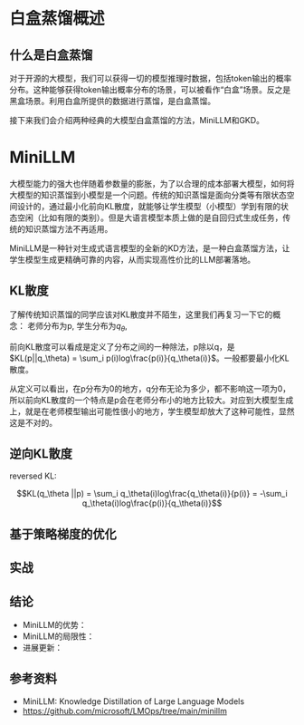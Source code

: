 # 白盒蒸馏概述

## 什么是白盒蒸馏
对于开源的大模型，我们可以获得一切的模型推理时数据，包括token输出的概率分布。这种能够获得token输出概率分布的场景，可以被看作“白盒”场景。反之是黑盒场景。利用白盒所提供的数据进行蒸馏，是白盒蒸馏。

<!-- ## 何时使用白盒蒸馏
传统的蒸馏针对的场景是分类任务，或者是让一个小模型模仿黑盒LLM（如GPT4）的API。那么如何将白盒LLM的知识传授给小模型呢？这其实是有专门的方法的，也就是这一章要讲的白盒蒸馏。

如何模型在输出下一个token之前，会先输出一个token的概率分布，然后从中采样一个token作为输出token。如果能够获取token的概率分布，那么就可以做白盒蒸馏，否则只能黑盒蒸馏。 -->

接下来我们会介绍两种经典的大模型白盒蒸馏的方法，MiniLLM和GKD。


# MiniLLM

大模型能力的强大也伴随着参数量的膨胀，为了以合理的成本部署大模型，如何将大模型的知识蒸馏到小模型是一个问题。传统的知识蒸馏是面向分类等有限状态空间设计的，通过最小化前向KL散度，就能够让学生模型（小模型）学到有限的状态空闲（比如有限的类别）。但是大语言模型本质上做的是自回归式生成任务，传统的知识蒸馏方法不再适用。

MiniLLM是一种针对生成式语言模型的全新的KD方法，是一种白盒蒸馏方法，让学生模型生成更精确可靠的内容，从而实现高性价比的LLM部署落地。



## KL散度
了解传统知识蒸馏的同学应该对KL散度并不陌生，这里我们再复习一下它的概念：
老师分布为p, 学生分布为$q_\theta$, 

前向KL散度可以看成是定义了分布之间的一种除法，p除以q，是 $KL(p||q_\theta) = \sum_i p(i)log\frac{p(i)}{q_\theta(i)}$。一般都要最小化KL散度。

从定义可以看出，在p分布为0的地方，q分布无论为多少，都不影响这一项为0，所以前向KL散度的一个特点是p会在老师分布小的地方比较大。对应到大模型生成上，就是在老师模型输出可能性很小的地方，学生模型却放大了这种可能性，显然这是不对的。

## 逆向KL散度

reversed KL:

$$KL(q_\theta ||p) = \sum_i q_\theta(i)log\frac{q_\theta(i)}{p(i)} = -\sum_i q_\theta(i)log\frac{p(i)}{q_\theta(i)}$$


## 基于策略梯度的优化

## 实战


## 结论
- MiniLLM的优势：
- MiniLLM的局限性：
- 进展更新：

## 参考资料
- MiniLLM: Knowledge Distillation of Large Language Models
- https://github.com/microsoft/LMOps/tree/main/minillm 